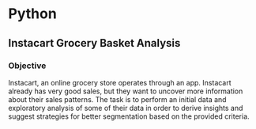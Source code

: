 # Python
## Instacart Grocery Basket Analysis
### Objective
Instacart, an online grocery store operates through an app. Instacart already has very good sales, but they want to uncover more information about their sales patterns. The task is to perform an initial data and exploratory analysis of some of their data in order to derive insights and suggest strategies for better segmentation based on the provided criteria.
##
###
